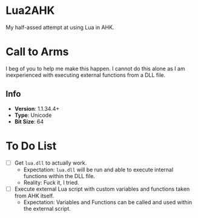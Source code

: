 # Lua2AHK
My half-assed attempt at using Lua in AHK.

# Call to Arms
I beg of you to help me make this happen. I cannot do this alone as I am inexperienced with executing external functions from a DLL file.

## Info
- **Version**: 1.1.34.4+
- **Type**: Unicode
- **Bit Size**: 64

# To Do List
- [ ] Get `lua.dll` to actually work.
	- Expectation: `lua.dll` will be run and able to execute internal functions within the DLL file.
	- Reality: Fuck it, I tried.
- [ ] Execute external Lua script with custom variables and functions taken from AHK itself.
	- Expectation: Variables and Functions can be called and used within the external script.
